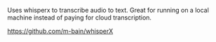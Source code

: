 Uses whisperx to transcribe audio to text. Great for running on a local machine instead of paying for cloud transcription.

https://github.com/m-bain/whisperX
